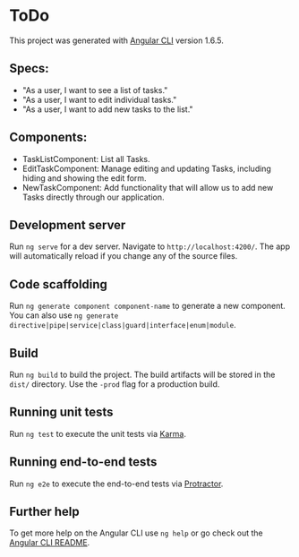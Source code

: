 # ToDo

This project was generated with [Angular CLI](https://github.com/angular/angular-cli) version 1.6.5.


## Specs:
* "As a user, I want to see a list of tasks."
* "As a user, I want to edit individual tasks."
* "As a user, I want to add new tasks to the list."

## Components:

* TaskListComponent: List all Tasks.
* EditTaskComponent: Manage editing and updating Tasks, including hiding and showing the edit form.
* NewTaskComponent: Add functionality that will allow us to add new Tasks directly through our application.



## Development server

Run `ng serve` for a dev server. Navigate to `http://localhost:4200/`. The app will automatically reload if you change any of the source files.

## Code scaffolding

Run `ng generate component component-name` to generate a new component. You can also use `ng generate directive|pipe|service|class|guard|interface|enum|module`.

## Build

Run `ng build` to build the project. The build artifacts will be stored in the `dist/` directory. Use the `-prod` flag for a production build.

## Running unit tests

Run `ng test` to execute the unit tests via [Karma](https://karma-runner.github.io).

## Running end-to-end tests

Run `ng e2e` to execute the end-to-end tests via [Protractor](http://www.protractortest.org/).

## Further help

To get more help on the Angular CLI use `ng help` or go check out the [Angular CLI README](https://github.com/angular/angular-cli/blob/master/README.md).
